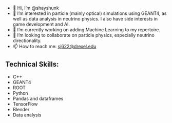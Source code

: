 - 👋 Hi, I’m @shayshunk
- 👀 I’m interested in particle (mainly optical) simulations using GEANT4, as well as data analysis in neutrino physics. I also have side interests in game development and AI. 
- 🌱 I’m currently working on adding Machine Learning to my repertoire. 
- 💞️ I’m looking to collaborate on particle physics, especially neutrino directionality. 
- 📫 How to reach me: sj622@drexel.edu

<!---
shayshunk/shayshunk is a ✨ special ✨ repository because its `README.md` (this file) appears on your GitHub profile.
You can click the Preview link to take a look at your changes.
--->
<h2>
  Technical Skills:
</h2>

 * C++
 * GEANT4
 * ROOT
 * Python
 * Pandas and dataframes
 * TensorFlow
 * Blender
 * Data analysis
